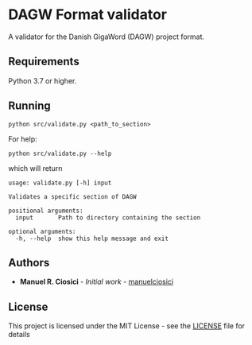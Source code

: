 # DAGW Format validator

A validator for the Danish GigaWord (DAGW) project format.

## Requirements
Python 3.7 or higher.

## Running

```
python src/validate.py <path_to_section>
```

For help:

```
python src/validate.py --help
```

which will return

```
usage: validate.py [-h] input

Validates a specific section of DAGW

positional arguments:
  input       Path to directory containing the section

optional arguments:
  -h, --help  show this help message and exit
```

## Authors

* **Manuel R. Ciosici** - *Initial work* - [manuelciosici](https://github.com/manuelciosici)

## License

This project is licensed under the MIT License - see the [LICENSE](LICENSE) file for details
